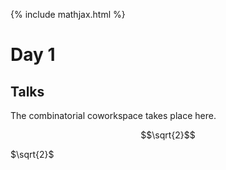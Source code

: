 {% include mathjax.html %}

# Day 1

## Talks

The combinatorial coworkspace takes place here.

$$\sqrt{2}$$

$\sqrt{2}$

